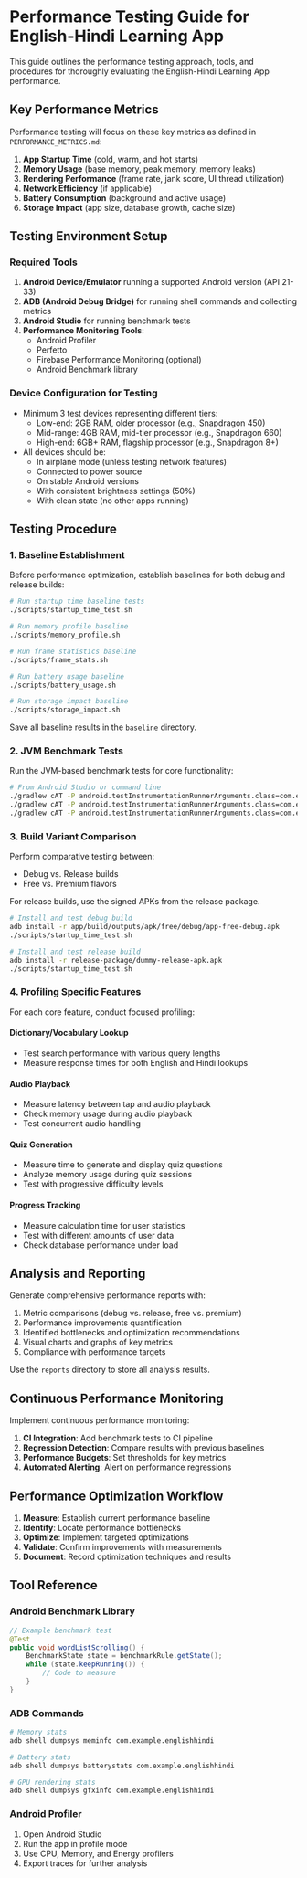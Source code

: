 # Performance Testing Guide for English-Hindi Learning App

This guide outlines the performance testing approach, tools, and procedures for thoroughly evaluating the English-Hindi Learning App performance.

## Key Performance Metrics

Performance testing will focus on these key metrics as defined in `PERFORMANCE_METRICS.md`:

1. **App Startup Time** (cold, warm, and hot starts)
2. **Memory Usage** (base memory, peak memory, memory leaks)
3. **Rendering Performance** (frame rate, jank score, UI thread utilization)
4. **Network Efficiency** (if applicable)
5. **Battery Consumption** (background and active usage)
6. **Storage Impact** (app size, database growth, cache size)

## Testing Environment Setup

### Required Tools

1. **Android Device/Emulator** running a supported Android version (API 21-33)
2. **ADB (Android Debug Bridge)** for running shell commands and collecting metrics
3. **Android Studio** for running benchmark tests
4. **Performance Monitoring Tools**:
   - Android Profiler
   - Perfetto
   - Firebase Performance Monitoring (optional)
   - Android Benchmark library

### Device Configuration for Testing

- Minimum 3 test devices representing different tiers:
  - Low-end: 2GB RAM, older processor (e.g., Snapdragon 450)
  - Mid-range: 4GB RAM, mid-tier processor (e.g., Snapdragon 660)
  - High-end: 6GB+ RAM, flagship processor (e.g., Snapdragon 8+)
- All devices should be:
  - In airplane mode (unless testing network features)
  - Connected to power source
  - On stable Android versions
  - With consistent brightness settings (50%)
  - With clean state (no other apps running)

## Testing Procedure

### 1. Baseline Establishment

Before performance optimization, establish baselines for both debug and release builds:

```bash
# Run startup time baseline tests
./scripts/startup_time_test.sh

# Run memory profile baseline
./scripts/memory_profile.sh

# Run frame statistics baseline
./scripts/frame_stats.sh

# Run battery usage baseline
./scripts/battery_usage.sh

# Run storage impact baseline
./scripts/storage_impact.sh
```

Save all baseline results in the `baseline` directory.

### 2. JVM Benchmark Tests

Run the JVM-based benchmark tests for core functionality:

```bash
# From Android Studio or command line
./gradlew cAT -P android.testInstrumentationRunnerArguments.class=com.example.englishhindi.benchmark.StartupBenchmark
./gradlew cAT -P android.testInstrumentationRunnerArguments.class=com.example.englishhindi.benchmark.RenderingBenchmark
./gradlew cAT -P android.testInstrumentationRunnerArguments.class=com.example.englishhindi.benchmark.MemoryBenchmark
```

### 3. Build Variant Comparison

Perform comparative testing between:
- Debug vs. Release builds
- Free vs. Premium flavors

For release builds, use the signed APKs from the release package.

```bash
# Install and test debug build
adb install -r app/build/outputs/apk/free/debug/app-free-debug.apk
./scripts/startup_time_test.sh

# Install and test release build
adb install -r release-package/dummy-release-apk.apk
./scripts/startup_time_test.sh
```

### 4. Profiling Specific Features

For each core feature, conduct focused profiling:

#### Dictionary/Vocabulary Lookup
- Test search performance with various query lengths
- Measure response times for both English and Hindi lookups

#### Audio Playback
- Measure latency between tap and audio playback
- Check memory usage during audio playback
- Test concurrent audio handling

#### Quiz Generation
- Measure time to generate and display quiz questions
- Analyze memory usage during quiz sessions
- Test with progressive difficulty levels

#### Progress Tracking
- Measure calculation time for user statistics
- Test with different amounts of user data
- Check database performance under load

## Analysis and Reporting

Generate comprehensive performance reports with:

1. Metric comparisons (debug vs. release, free vs. premium)
2. Performance improvements quantification
3. Identified bottlenecks and optimization recommendations
4. Visual charts and graphs of key metrics
5. Compliance with performance targets

Use the `reports` directory to store all analysis results.

## Continuous Performance Monitoring

Implement continuous performance monitoring:

1. **CI Integration**: Add benchmark tests to CI pipeline
2. **Regression Detection**: Compare results with previous baselines
3. **Performance Budgets**: Set thresholds for key metrics
4. **Automated Alerting**: Alert on performance regressions

## Performance Optimization Workflow

1. **Measure**: Establish current performance baseline
2. **Identify**: Locate performance bottlenecks
3. **Optimize**: Implement targeted optimizations
4. **Validate**: Confirm improvements with measurements
5. **Document**: Record optimization techniques and results

## Tool Reference

### Android Benchmark Library
```java
// Example benchmark test
@Test
public void wordListScrolling() {
    BenchmarkState state = benchmarkRule.getState();
    while (state.keepRunning()) {
        // Code to measure
    }
}
```

### ADB Commands
```bash
# Memory stats
adb shell dumpsys meminfo com.example.englishhindi

# Battery stats
adb shell dumpsys batterystats com.example.englishhindi

# GPU rendering stats
adb shell dumpsys gfxinfo com.example.englishhindi
```

### Android Profiler
1. Open Android Studio
2. Run the app in profile mode
3. Use CPU, Memory, and Energy profilers
4. Export traces for further analysis